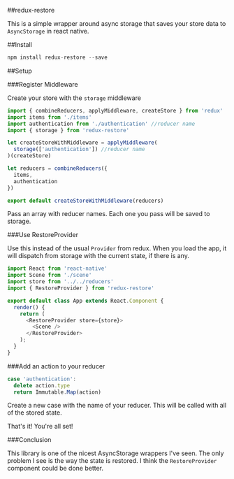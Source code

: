 ##redux-restore

This is a simple wrapper around async storage that saves your store data to `AsyncStorage` in react native.

##Install

```js
npm install redux-restore --save
```

##Setup

###Register Middleware

Create your store with the `storage` middleware

```js
import { combineReducers, applyMiddleware, createStore } from 'redux'
import items from './items'
import authentication from './authentication' //reducer name
import { storage } from 'redux-restore'

let createStoreWithMiddleware = applyMiddleware(
  storage(['authentication']) //reducer name
)(createStore)

let reducers = combineReducers({
  items,
  authentication
})

export default createStoreWithMiddleware(reducers)
```

Pass an array with reducer names. Each one you pass will be saved to storage.

###Use RestoreProvider

Use this instead of the usual `Provider` from redux. When you load the app, it will dispatch from storage with the current state, if there is any.

```js
import React from 'react-native'
import Scene from './scene'
import store from '../../reducers'
import { RestoreProvider } from 'redux-restore'

export default class App extends React.Component {
  render() {
    return (
      <RestoreProvider store={store}>
        <Scene />
      </RestoreProvider>
    );
  }
}
```

###Add an action to your reducer

```js
case 'authentication':
  delete action.type
  return Immutable.Map(action)
```

Create a new case with the name of your reducer. This will be called with all of the stored state.

That's it! You're all set!

###Conclusion

This library is one of the nicest AsyncStorage wrappers I've seen. The only problem I see is the way the state is restored. I think the `RestoreProvider` component could be done better.
